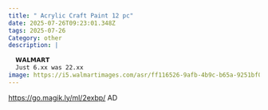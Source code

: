 ```yaml
---
title: " Acrylic Craft Paint 12 pc"
date: 2025-07-26T09:23:01.348Z
tags: 2025-07-26
Category: other
description: |
  
  𝗪𝗔𝗟𝗠𝗔𝗥𝗧 
  Just 6.xx was 22.xx
image: https://i5.walmartimages.com/asr/ff116526-9afb-4b9c-b65a-9251bf0557b1.e3573e357d2e757c8ecbbb265e679dea.jpeg?odnHeight=2000&odnWidth=2000&odnBg=FFFFFF
---
```

https://go.magik.ly/ml/2exbp/
AD